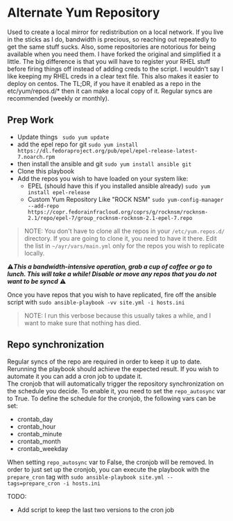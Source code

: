 # Alternate Yum Repository
Used to create a local mirror for redistribution on a local network. If you live in the sticks as I do, bandwidth is precious, so reaching out repeatedly to get the same stuff sucks. Also, some repositories are notorious for being available when you need them. I have forked the original and simplified it a little. The big difference is that you will have to register your RHEL stuff before firing things off instead of adding creds to the script. I wouldn't say I like keeping my RHEL creds in a clear text file. This also makes it easier to deploy on centos. The TL;DR, if you have it enabled as a repo in the etc/yum/repos.d/* then it can make a local copy of it. Regular syncs are recommended (weekly or monthly).


## Prep Work
- Update things ` sudo yum update`
- add the epel repo for git
`sudo yum install https://dl.fedoraproject.org/pub/epel/epel-release-latest-7.noarch.rpm`
- then install the ansible and git `sudo yum install ansible git`
- Clone this playbook
- Add the repos you wish to have loaded on your system like:
  - EPEL (should have this if you installed ansible already)
  `sudo yum install epel-release`
  - Custom Yum Repository Like "ROCK NSM"
  `sudo yum-config-manager --add-repo https://copr.fedorainfracloud.org/coprs/g/rocknsm/rocknsm-2.1/repo/epel-7/group_rocknsm-rocknsm-2.1-epel-7.repo`

>NOTE: You don't have to clone all the repos in your `/etc/yum.repos.d/` directory. If you are going to clone it, you need to have it there. Edit the list in `~/ayr/vars/main.yml` only for the repos you wish to replicate locally.

:warning:***This a bandwidth-intensive operation, grab a cup of coffee or go to lunch. This will take a while! Disable or move any repos that you do not want to be syncd*** :warning:

Once you have repos that you wish to have replicated, fire off the ansible script with `sudo ansible-playbook -vv site.yml -i hosts.ini`

>NOTE: I run this verbose because this usually takes a while, and I want to make sure that nothing has died.

## Repo synchronization

Regular syncs of the repo are required in order to keep it up to date. Rerunning the playbook should achieve the expected result. If you wish to automate it you can add a cron job to update it.  
The cronjob that will automatically trigger the repository
synchronization on the schedule you decide. To enable it, you need to set the
`repo_autosync` var to True. To define the schedule for the cronjob,
the following vars can be set:
* crontab_day
* crontab_hour
* crontab_minute
* crontab_month
* crontab_weekday

When setting `repo_autosync` var to False, the cronjob will be removed.
In order to just set up the cronjob, you can execute the playbook with the
`prepare_cron` tag with `sudo ansible-playbook site.yml --tags=prepare_cron -i hosts.ini`


TODO:
 - Add script to keep the last two versions to the cron job
